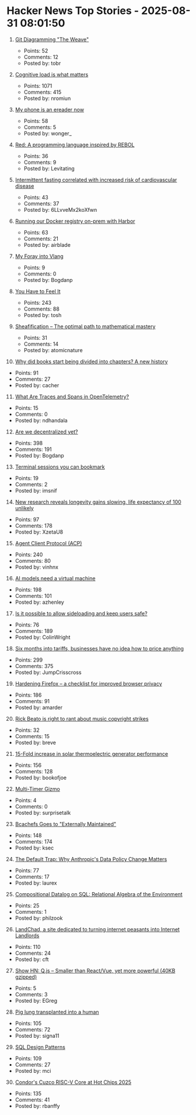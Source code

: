 # Hacker News Top Stories - 2025-08-31 08:01:50

1. [Git Diagramming "The Weave"](https://daverupert.com/2025/08/git-diagramming-the-weave/)
   - Points: 52
   - Comments: 12
   - Posted by: tobr

2. [Cognitive load is what matters](https://github.com/zakirullin/cognitive-load)
   - Points: 1071
   - Comments: 415
   - Posted by: nromiun

3. [My phone is an ereader now](https://www.davepagurek.com/blog/minimal-phone/)
   - Points: 58
   - Comments: 5
   - Posted by: wonger_

4. [Red: A programming language inspired by REBOL](https://github.com/red/red)
   - Points: 36
   - Comments: 9
   - Posted by: Levitating

5. [Intermittent fasting correlated with increased risk of cardiovascular disease](https://www.bbc.com/news/articles/c0l6ye6xe12o)
   - Points: 43
   - Comments: 37
   - Posted by: 6LLvveMx2koXfwn

6. [Running our Docker registry on-prem with Harbor](https://dev.37signals.com/running-our-docker-registry-on-prem-with-harbor/)
   - Points: 63
   - Comments: 21
   - Posted by: airblade

7. [My Foray into Vlang](https://kristun.dev/posts/my-foray-into-vlang/)
   - Points: 9
   - Comments: 0
   - Posted by: Bogdanp

8. [You Have to Feel It](https://mitchellh.com/writing/feel-it)
   - Points: 243
   - Comments: 88
   - Posted by: tosh

9. [Sheafification – The optimal path to mathematical mastery](https://sheafification.com/the-fast-track/)
   - Points: 31
   - Comments: 14
   - Posted by: atomicnature

10. [Why did books start being divided into chapters? A new history](https://sydneyreviewofbooks.com/reviews/just-a-little-longer)
   - Points: 91
   - Comments: 27
   - Posted by: cacher

11. [What Are Traces and Spans in OpenTelemetry?](https://oneuptime.com/blog/post/2025-08-27-traces-and-spans-in-opentelemetry/view)
   - Points: 15
   - Comments: 0
   - Posted by: ndhandala

12. [Are we decentralized yet?](https://arewedecentralizedyet.online/)
   - Points: 398
   - Comments: 191
   - Posted by: Bogdanp

13. [Terminal sessions you can bookmark](https://poor.dev/blog/building-zellij-web-terminal/)
   - Points: 19
   - Comments: 2
   - Posted by: imsnif

14. [New research reveals longevity gains slowing, life expectancy of 100 unlikely](https://lafollette.wisc.edu/news/new-research-reveals-longevity-gains-slowing-life-expectancy-of-100-unlikely/)
   - Points: 97
   - Comments: 178
   - Posted by: XzetaU8

15. [Agent Client Protocol (ACP)](https://agentclientprotocol.com/overview/introduction)
   - Points: 240
   - Comments: 80
   - Posted by: vinhnx

16. [AI models need a virtual machine](https://blog.sigplan.org/2025/08/29/ai-models-need-a-virtual-machine/)
   - Points: 198
   - Comments: 101
   - Posted by: azhenley

17. [Is it possible to allow sideloading and keep users safe?](https://shkspr.mobi/blog/2025/08/is-it-possible-to-allow-sideloading-and-keep-users-safe/)
   - Points: 76
   - Comments: 189
   - Posted by: ColinWright

18. [Six months into tariffs, businesses have no idea how to price anything](https://www.wsj.com/business/retail/trump-tariff-business-price-impact-37b630c8)
   - Points: 299
   - Comments: 375
   - Posted by: JumpCrisscross

19. [Hardening Firefox – a checklist for improved browser privacy](https://andrewmarder.net/firefox/)
   - Points: 186
   - Comments: 91
   - Posted by: amarder

20. [Rick Beato is right to rant about music copyright strikes](https://savingcountrymusic.com/rick-beato-is-right-to-rant-about-music-copyright-strikes/)
   - Points: 32
   - Comments: 15
   - Posted by: breve

21. [15-Fold increase in solar thermoelectric generator performance](https://www.nature.com/articles/s41377-025-01916-9)
   - Points: 156
   - Comments: 128
   - Posted by: bookofjoe

22. [Multi-Timer Gizmo](https://pgadey.ca/notes/multi-timer/)
   - Points: 4
   - Comments: 0
   - Posted by: surprisetalk

23. [Bcachefs Goes to "Externally Maintained"](https://lwn.net/Articles/1035736/)
   - Points: 148
   - Comments: 174
   - Posted by: ksec

24. [The Default Trap: Why Anthropic's Data Policy Change Matters](https://natesnewsletter.substack.com/p/the-default-trap-why-anthropics-data)
   - Points: 77
   - Comments: 17
   - Posted by: laurex

25. [Compositional Datalog on SQL: Relational Algebra of the Environment](https://www.philipzucker.com/compose_datalog/)
   - Points: 25
   - Comments: 1
   - Posted by: philzook

26. [LandChad, a site dedicated to turning internet peasants into Internet Landlords](https://landchad.net)
   - Points: 110
   - Comments: 24
   - Posted by: cft

27. [Show HN: Q.js – Smaller than React/Vue, yet more powerful (40KB gzipped)](https://github.com/Qbix/Q.js)
   - Points: 5
   - Comments: 3
   - Posted by: EGreg

28. [Pig lung transplanted into a human](https://www.sciencealert.com/pig-lung-transplanted-into-a-human-in-major-scientific-first)
   - Points: 105
   - Comments: 72
   - Posted by: signa11

29. [SQL Design Patterns](https://vadimtropashko.wordpress.com/%e2%80%9csql-design-patterns%e2%80%9d-book/about/)
   - Points: 109
   - Comments: 27
   - Posted by: mci

30. [Condor's Cuzco RISC-V Core at Hot Chips 2025](https://chipsandcheese.com/p/condors-cuzco-risc-v-core-at-hot)
   - Points: 135
   - Comments: 41
   - Posted by: rbanffy

